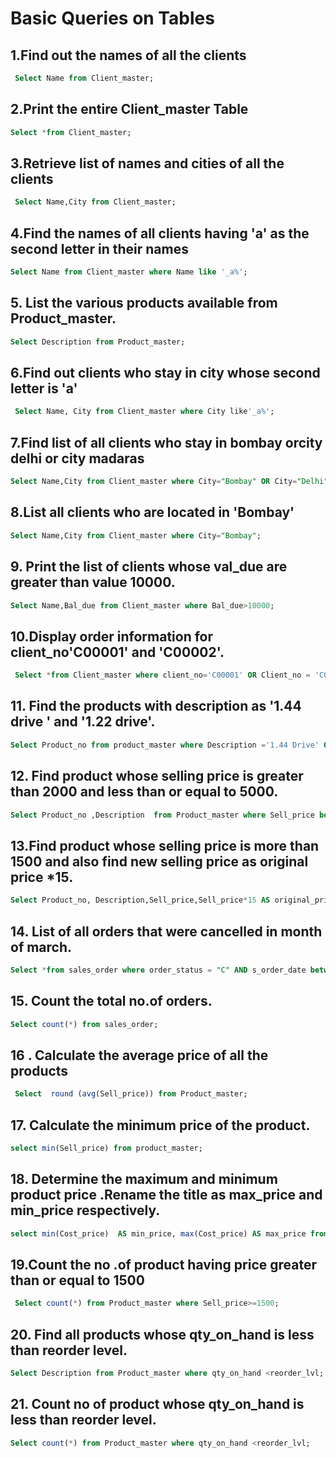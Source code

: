 
# Basic Queries on Tables

## 1.Find out the names of all the clients

```sql
 Select Name from Client_master;
```
## 2.Print the entire Client_master Table
```sql
Select *from Client_master;
```

## 3.Retrieve list of names and cities of all the clients


```sql
 Select Name,City from Client_master;
```

## 4.Find the names of all clients having 'a' as the second letter in their names

```sql
Select Name from Client_master where Name like '_a%';
```

## 5. List the various products available from Product_master.

```sql
Select Description from Product_master;

```
## 6.Find out clients who stay in city whose second letter is 'a'
```sql
 Select Name, City from Client_master where City like'_a%';
```

## 7.Find list of all clients who stay in bombay orcity delhi or city madaras



```sql
Select Name,City from Client_master where City="Bombay" OR City="Delhi" OR City ="Madras";
```

## 8.List all clients who are located in 'Bombay'
```sql
Select Name,City from Client_master where City="Bombay";
```
## 9. Print the list of clients whose val_due are greater than value 10000.

```sql
Select Name,Bal_due from Client_master where Bal_due>10000;
```
## 10.Display order information for client_no'C00001' and 'C00002'.
```sql
 Select *from Client_master where client_no='C00001' OR Client_no = 'C00002';
```
## 11. Find the products with description as '1.44 drive ' and '1.22 drive'.
```sql
Select Product_no from product_master where Description ='1.44 Drive' OR Description = '1.22 Drive';
```

## 12. Find product whose selling price is greater than 2000 and less than or equal to 5000.
```sql
Select Product_no ,Description  from Product_master where Sell_price between 2000 AND 5000;
```
## 13.Find product whose selling price is more than 1500 and also find new selling price as original price *15.
```sql
Select Product_no, Description,Sell_price,Sell_price*15 AS original_price from Product_master where Sell_price >1500;

```
## 14. List of all orders that were cancelled in month of march.
```sql
Select *from sales_order where order_status = "C" AND s_order_date between '1996-03-01' AND '1996-03-31';
```

## 15. Count the total no.of orders.
```sql
Select count(*) from sales_order;
```
## 16 . Calculate the average price of all the products 
```sql
 Select  round (avg(Sell_price)) from Product_master;
```
## 17. Calculate the minimum price of the product.
```sql
select min(Sell_price) from product_master;
```

## 18. Determine the maximum and minimum product price .Rename the title as max_price and min_price respectively.
```sql
select min(Cost_price)  AS min_price, max(Cost_price) AS max_price from product_master;
```
## 19.Count the no .of product having price greater than  or equal to 1500
```sql
 Select count(*) from Product_master where Sell_price>=1500;
```
## 20. Find all products whose qty_on_hand is less than reorder level.
```sql
Select Description from Product_master where qty_on_hand <reorder_lvl;
```
## 21. Count no of product whose qty_on_hand is less than reorder level.
```sql
Select count(*) from Product_master where qty_on_hand <reorder_lvl;
```

